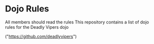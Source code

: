 Dojo Rules
==========
All members should read the rules
This repository contains a list of dojo rules for the Deadly Vipers dojo

("https://github.com/deadlyvipers")
